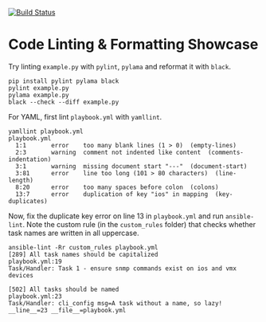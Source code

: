 [![Build Status](https://travis-ci.org/networktocode/codelint.svg?branch=master)](https://travis-ci.org/networktocode/codelint)

# Code Linting & Formatting Showcase

Try linting `example.py` with `pylint`, `pylama` and reformat it with `black`.

```
pip install pylint pylama black
pylint example.py
pylama example.py
black --check --diff example.py
```

For YAML, first lint `playbook.yml` with `yamllint`.

```
yamllint playbook.yml
playbook.yml
  1:1       error    too many blank lines (1 > 0)  (empty-lines)
  2:3       warning  comment not indented like content  (comments-indentation)
  3:1       warning  missing document start "---"  (document-start)
  3:81      error    line too long (101 > 80 characters)  (line-length)
  8:20      error    too many spaces before colon  (colons)
  13:7      error    duplication of key "ios" in mapping  (key-duplicates)
```

Now, fix the duplicate key error on line 13 in `playbook.yml` and run `ansible-lint`. Note the custom rule (in the `custom_rules` folder) that checks whether task names are written in all uppercase.

```
ansible-lint -Rr custom_rules playbook.yml
[289] All task names should be capitalized
playbook.yml:19
Task/Handler: Task 1 - ensure snmp commands exist on ios and vmx devices

[502] All tasks should be named
playbook.yml:23
Task/Handler: cli_config msg=A task without a name, so lazy! __line__=23 __file__=playbook.yml
```
